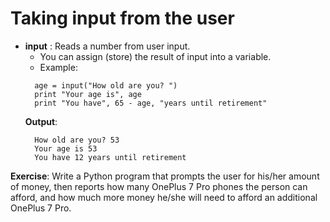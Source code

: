# Taking input from the user
- **input** : Reads a number from user input.
  - You can assign (store) the result of input into a variable.
  - Example:
  ```
  	age = input("How old are you? ")
  	print "Your age is", age
  	print "You have", 65 - age, "years until retirement"
  ```
  	**Output**:
  ```
  	How old are you? 53
  	Your age is 53
  	You have 12 years until retirement
  ```

**Exercise**: Write a Python program that prompts the user for his/her amount of money, then reports how many OnePlus 7 Pro phones the person can afford, and how much more money he/she will need to afford an additional OnePlus 7 Pro. <!-- .element: class="ubs-red-quote" -->